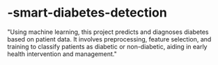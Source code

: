# -smart-diabetes-detection
"Using machine learning, this project predicts and diagnoses diabetes based on patient data. It involves preprocessing, feature selection, and training to classify patients as diabetic or non-diabetic, aiding in early health intervention and management."
